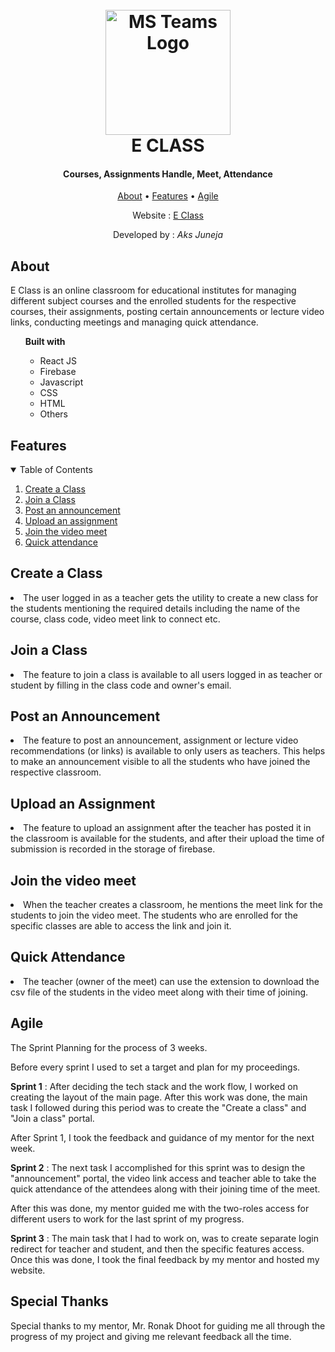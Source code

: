 
<h1 align="center">
  <br>
  <a href="https://eclass-d6336.web.app/signin"><img src="https://myviewboard.com/blog/wp-content/uploads/2020/08/MP0027-01-scaled.jpg" alt="MS Teams Logo" width="200"></a>
  <br>
 E CLASS
  <br>
</h1>
<h4 align="center"> Courses, Assignments Handle, Meet, Attendance</h4>
<p align="center">
  <a href="#about">About</a> •
  <a href="#features">Features</a> •
  <a href="#agile">Agile</a>
</p>

<p align="center">
  Website : <a href="https://eclass-d6336.web.app/signin"> E Class</a>
</p>
<p align="center">
	Developed by : <i> Aks Juneja </i>
</p>

## About
E Class is an online classroom for educational institutes for managing different subject courses and the enrolled students for the respective courses, their assignments, posting certain announcements or lecture video links, conducting meetings and managing quick attendance. 
<ul>  <b> Built with</b>
<ul>
<li>React JS</li>
<li>Firebase</li>
<li> Javascript</li>
<li> CSS</li>
<li> HTML</li>
<li>Others</li>
</ul>
</ul>
	

## Features
<!-- TABLE OF CONTENTS -->
<details open="open">
  <summary>Table of Contents</summary>
  <ol>
    <li>
      <a href="#create-a-class">Create a Class</a>
    </li>
    <li>
      <a href="#join-a-class">Join a Class</a>
    </li>
    <li>
      <a href="#post-an-announcement">Post an announcement</a>
   </li>
   <li>
	   <a href="#upload-an-assignment">Upload an assignment</a>
   </li>
    <li>
	   <a href="#join-the-video-meet">Join the video meet</a>
   </li>
    <li>
	   <a href="#quick-attendance">Quick attendance</a>
   </li>
    </li>
  </ol>
</details>

## Create a Class

<li>The user logged in as a teacher gets the utility to create a new class for the students mentioning the required details including the name of the course, class code, video meet link to connect etc.</li>

## Join a Class
<li> The feature to join a class is available to all users logged in as teacher or student by filling in the class code and owner's email.</li>


## Post an Announcement
<li>The feature to post an announcement, assignment or lecture video recommendations (or links) is available to only users as teachers. This helps to make an announcement visible to all the students who have joined the respective classroom.</li>

## Upload an Assignment
 <li>The feature to upload an assignment after the teacher has posted it in the classroom is available for the students, and after their upload the time of submission is recorded in the storage of firebase.</li>

## Join the video meet
<li>When the teacher creates a classroom, he mentions the meet link for the students to join the video meet. The students who are enrolled for the specific classes are able to access the link and join it.</li>

## Quick Attendance
<li>The teacher (owner of the meet) can use the extension to download the csv file of the students in the video meet along with their time of joining. </li>


## Agile

The Sprint Planning for the process of 3 weeks.

Before every sprint I used to set a target and plan for my proceedings.

**Sprint 1** : After deciding the tech stack and the work flow, I worked on creating the layout of the main page. After this work was done, the main task I followed during this period was to create the "Create a class" and "Join a class" portal.


After Sprint 1, I took the feedback and guidance of my mentor for the next week.

**Sprint 2** : The next task I accomplished for this sprint was to design the "announcement" portal, the video link access and teacher able to take the quick attendance of the attendees along with their joining time of the meet.

After this was done, my mentor guided me with the two-roles access for different users to work for the last sprint of my progress.

**Sprint 3** : The main task that I had to work on, was to create separate login redirect for teacher and student, and then the specific features access. Once this was done, I took the final feedback by my mentor and hosted my website.


## Special Thanks 
Special thanks to my mentor, Mr. Ronak Dhoot for guiding me all through the progress of my project and giving me relevant feedback all the time.
